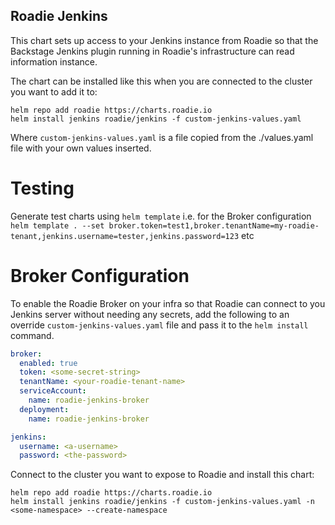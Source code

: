 
## Roadie Jenkins

This chart sets up access to your Jenkins instance from Roadie so that the Backstage Jenkins plugin running in Roadie's infrastructure can read information instance.

The chart can be installed like this when you are connected to the cluster you want to add it to:
```shell
helm repo add roadie https://charts.roadie.io
helm install jenkins roadie/jenkins -f custom-jenkins-values.yaml
```

Where `custom-jenkins-values.yaml` is a file copied from the ./values.yaml file with your own values inserted. 

# Testing

Generate test charts using `helm template` i.e. for the Broker configuration `helm template . --set broker.token=test1,broker.tenantName=my-roadie-tenant,jenkins.username=tester,jenkins.password=123` etc

# Broker Configuration

To enable the Roadie Broker on your infra so that Roadie can connect to you Jenkins server without needing any secrets, add the following to an override `custom-jenkins-values.yaml` file and pass it to the `helm install` command. 
```yaml
broker:
  enabled: true
  token: <some-secret-string>
  tenantName: <your-roadie-tenant-name>
  serviceAccount:
    name: roadie-jenkins-broker
  deployment:
    name: roadie-jenkins-broker

jenkins:
  username: <a-username>
  password: <the-password>
```

Connect to the cluster you want to expose to Roadie and install this chart:
```shell
helm repo add roadie https://charts.roadie.io
helm install jenkins roadie/jenkins -f custom-jenkins-values.yaml -n <some-namespace> --create-namespace
```


